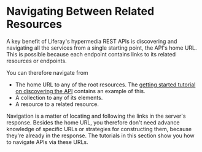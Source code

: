 # Navigating Between Related Resources [](id=navigating-between-related-resources)

A key benefit of Liferay's hypermedia REST APIs is discovering and navigating 
all the services from a single starting point, the API's home URL. This is 
possible because each endpoint contains links to its related resources or 
endpoints. 

You can therefore navigate from 

-   The home URL to any of the root resources. The 
    [getting started tutorial on discovering the API](/develop/tutorials/-/knowledge_base/7-1/get-started-discover-the-api) 
    contains an example of this. 
-   A collection to any of its elements. 
-   A resource to a related resource. 

Navigation is a matter of locating and following the links in the server's 
response. Besides the home URL, you therefore don't need advance knowledge of
specific URLs or strategies for constructing them, because they're already in
the response. The tutorials in this section show you how to navigate APIs via
these URLs. 

